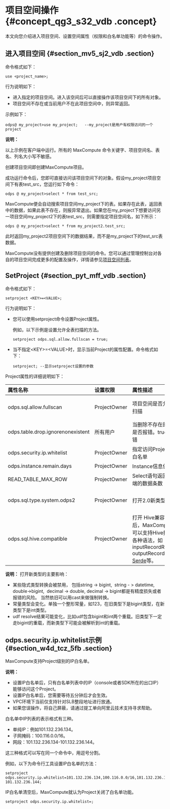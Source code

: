 # 项目空间操作 {#concept_qg3_s32_vdb .concept}

本文向您介绍进入项目空间、设置空间属性（权限和白名单功能等）的命令操作。

## 进入项目空间 {#section_mv5_sj2_vdb .section}

命令格式如下：

```
use <project_name>;
```

行为说明如下：

-   进入指定的项目空间。进入该空间后可以直接操作该项目空间下的所有对象。
-   项目空间不存在或当前用户不在此项目空间中，则异常返回。

示例如下：

```
odps@ my_project>use my_project;   --my_project是用户有权限访问的一个project
```

**说明：** 

以上示例在客户端中运行。所有的 MaxCompute 命令关键字、项目空间名、表名、列名大小写不敏感。

创建项目空间即创建MaxCompute项目。

成功运行命令后，您即可直接访问该项目空间下的对象。假设my\_project项目空间下有表test\_src，您运行如下命令：

```
odps @ my_project>select * from test_src;
```

MaxCompute便会自动搜索项目空间my\_project下的表。如果存在此表，返回表中的数据，如果此表不存在，则报异常退出。如果您在my\_project下想要访问另一项目空间my\_project2下的表test\_src，则需要指定项目空间名，如下所示：

```
odps @ my_project>select * from my_project2.test_src;
```

此时返回my\_project2项目空间下的数据结果，而不是my\_project下的test\_src表数据。

MaxCompute没有提供创建及删除项目空间的命令。您可以通过管理控制台对各自的项目空间完成更多的配置及操作，详情请参见[项目空间列表](../../../../../intl.zh-CN/使用指南/管理控制台/工作空间列表.md#)。

## SetProject {#section_pyt_mff_vdb .section}

命令格式如下：

```
setproject <KEY>=<VALUE>;
```

行为说明如下：

-   您可以使用setproject命令设置Project属性。

    例如，以下示例是设置允许全表扫描的方法。

    ```
    setproject odps.sql.allow.fullscan = true;
    ```

-   当不指定<KEY\>=<VALUE\>时，显示当前Project的属性配置。命令格式如下：

    ```
    setproject; --显示setproject设置的参数
    ```


Project属性的详细说明如下：

|属性名称|设置权限|属性描述|取值范围|
|:---|:---|:---|:---|
|odps.sql.allow.fullscan|ProjectOwner|项目空间是否允许全表扫描|true（允许）/false（禁止）|
|odps.table.drop.ignorenonexistent|所有用户|当删除不存在的表时，是否报错。true时不报错|true（不报错）/false|
|odps.security.ip.whitelist|ProjectOwner|指定访问Project的IP白名单|ip列表，逗号分隔|
|odps.instance.remain.days|ProjectOwner|Instance信息保留时间|3 ~ 30|
|READ\_TABLE\_MAX\_ROW|ProjectOwner|Select语句返回给客户端的数据条数|1~10000|
|odps.sql.type.system.odps2|ProjectOwner|打开2.0新类型|true（允许）/false（禁止）|
|odps.sql.hive.compatible|ProjectOwner|打开 Hive兼容模式后，MaxCompute才可以支持Hive指定的各种语法，如 inputRecordReader, outputRecordReader, [Serde](intl.zh-CN/用户指南/外部表/外部表概述.md#)等。|true（允许）/false（禁止）|

**说明：** 打开新类型的主要影响：

-   某些隐式类型转换会被禁用， 包括string -\> bigint,  string - \> datetime, double-\>bigint,  decimal -\> double, decimal -\> bigint都是有精度损失或者报错的风险。 当然依旧可以用cast来做强制转换。
-   常量类型会变化。单独一个整形常量，如123，在旧类型下是bigint类型，在新类型下是int类型。
-   udf resolve结果可能变化，比如udf包含bigint和int两个重载。旧类型下一定走bigint的重载，而新类型下可能会被解析到int的重载。

## odps.security.ip.whitelist示例 {#section_w4d_tcz_5fb .section}

MaxCompute支持Project级别的IP白名单。

**说明：** 

-   设置IP白名单后，只有白名单列表中的IP（console或者SDK所在的出口IP）能够访问这个Project。
-   设置IP白名单后，您需要等待五分钟后才会生效。
-   VPC环境下当前仅支持针对SLB整段地址进行放通。
-   如果您误操作，将自己屏蔽，请通过提工单向阿里云技术支持寻求帮助。

白名单中IP列表的表示格式有三种。

-   单纯IP：例如101.132.236.134。
-   子网掩码：100.116.0.0/16。
-   网段：101.132.236.134-101.132.236.144。

这三种格式可以写在同一个命令中，用逗号分割。

例如，以下为命令行工具设置IP白名单的方法：

```
setproject odps.security.ip.whitelist=101.132.236.134,100.116.0.0/16,101.132.236.134-101.132.236.144;
```

IP白名单清空后，MaxCompute就认为Project关闭了白名单功能。

```
setproject odps.security.ip.whitelist=;
```

